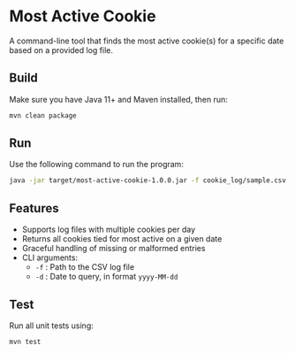 # Most Active Cookie

A command-line tool that finds the most active cookie(s) for a specific date based on a provided log file.

## Build

Make sure you have Java 11+ and Maven installed, then run:

```bash
mvn clean package
```

## Run

Use the following command to run the program:

```bash
java -jar target/most-active-cookie-1.0.0.jar -f cookie_log/sample.csv -d 2018-12-09
```

## Features

- Supports log files with multiple cookies per day
- Returns all cookies tied for most active on a given date
- Graceful handling of missing or malformed entries
- CLI arguments:
  - `-f` : Path to the CSV log file
  - `-d` : Date to query, in format `yyyy-MM-dd`

## Test

Run all unit tests using:

```bash
mvn test
```
